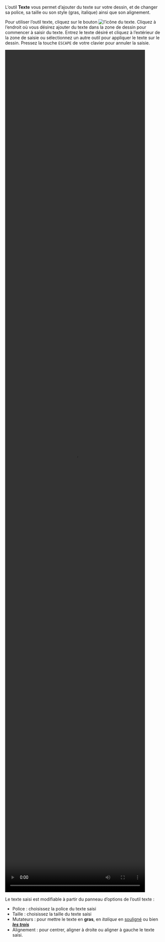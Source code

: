 L’outil **Texte** vous permet d’ajouter du texte sur votre dessin, et de changer sa police, sa taille ou son style (gras, italique) ainsi que son alignement. 

 Pour utiliser l’outil texte, cliquez sur le bouton ![l’icône du texte](/assets/sidebar-icons/text.png). Cliquez à l’endroit où vous désirez ajouter du texte dans la zone de dessin pour commencer à saisir du texte. Entrez le texte désiré et cliquez à l’extérieur de la zone de saisie ou sélectionnez un autre outil pour appliquer le texte sur le dessin. Pressez la touche `ESCAPE` de votre clavier pour annuler la saisie. 

<video width="90%" height="70%" class="doc-fig" autoplay loop>
    <source src="/assets/doc/vid/text.webm" type="video/webm">
</video>

Le texte saisi est modifiable à partir du panneau d’options de l’outil texte : 
 *  Police : choisissez la police du texte saisi
 *  Taille : choisissez la taille du texte saisi
 *  Mutateurs : pour mettre le texte en **gras**, en _italique_ en <ins>souligné</ins> ou bien <ins>**_les trois_**</ins>
 *  Alignement : pour centrer, aligner à droite ou aligner à gauche le texte saisi.

